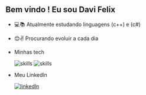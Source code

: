 ## Bem vindo ! Eu sou Davi Felix 


- 💻📚 Atualmente estudando linguagens (c++) e (c#)
- 😊✌ Procurando evoluir a cada dia

- Minhas tech

    ![skills](https://img.shields.io/badge/C%23-239120?style=for-the-badge&logo=c-sharp&logoColor=white)
    ![skills](https://img.shields.io/badge/C%2B%2B-00599C?style=for-the-badge&logo=c%2B%2B&logoColor=white)

- Meu Linkedln 

    [![linkedln](https://img.shields.io/badge/LinkedIn-0077B5?style=for-the-badge&logo=linkedin&logoColor=white)](https://www.linkedin.com/in/davi-felix-b5b3a3204/)
